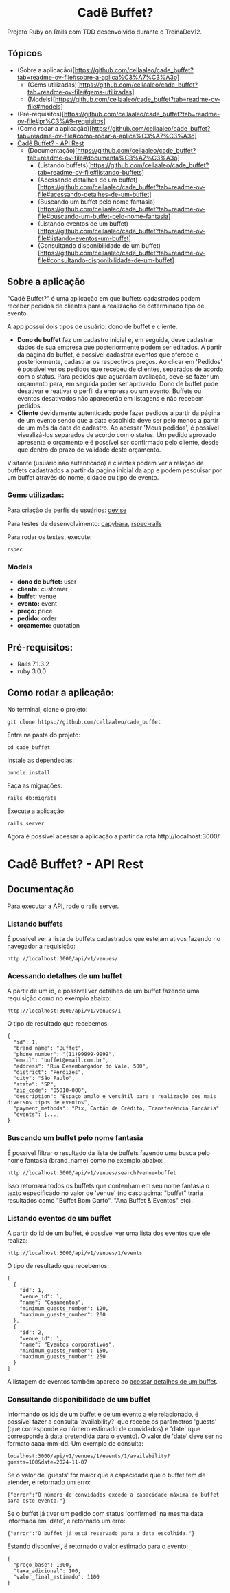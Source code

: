 <h1 align="center"> Cadê Buffet? </h1> 
Projeto Ruby on Rails com TDD desenvolvido durante o TreinaDev12.

## Tópicos
- (Sobre a aplicação)[https://github.com/cellaaleo/cade_buffet?tab=readme-ov-file#sobre-a-aplica%C3%A7%C3%A3o]
  - (Gems utilizadas)[https://github.com/cellaaleo/cade_buffet?tab=readme-ov-file#gems-utilizadas]
  - (Models)[https://github.com/cellaaleo/cade_buffet?tab=readme-ov-file#models]
- (Pré-requisitos)[https://github.com/cellaaleo/cade_buffet?tab=readme-ov-file#pr%C3%A9-requisitos]
- (Como rodar a aplicação)[https://github.com/cellaaleo/cade_buffet?tab=readme-ov-file#como-rodar-a-aplica%C3%A7%C3%A3o]
- [Cadê Buffet? - API Rest](https://github.com/cellaaleo/cade_buffet?tab=readme-ov-file#cad%C3%AA-buffet---api-rest)
  - (Documentação)[https://github.com/cellaaleo/cade_buffet?tab=readme-ov-file#documenta%C3%A7%C3%A3o]
    - (Listando buffets)[https://github.com/cellaaleo/cade_buffet?tab=readme-ov-file#listando-buffets]
    - (Acessando detalhes de um buffet)[https://github.com/cellaaleo/cade_buffet?tab=readme-ov-file#acessando-detalhes-de-um-buffet]
    - (Buscando um buffet pelo nome fantasia)[https://github.com/cellaaleo/cade_buffet?tab=readme-ov-file#buscando-um-buffet-pelo-nome-fantasia]
    - (Listando eventos de um buffet)[https://github.com/cellaaleo/cade_buffet?tab=readme-ov-file#listando-eventos-um-buffet]
    - (Consultando disponibilidade de um buffet)[https://github.com/cellaaleo/cade_buffet?tab=readme-ov-file#consultando-disponibilidade-de-um-buffet]

## Sobre a aplicação
"Cadê Buffet?" é uma aplicação em que buffets cadastrados podem receber pedidos de clientes para a realização de determinado tipo de evento.

A app possui dois tipos de usuário: dono de buffet e cliente.
* **Dono de buffet** faz um cadastro inicial e, em seguida, deve cadastrar dados de sua empresa que posteriormente podem ser editados. A partir da página do buffet, é possível cadastrar eventos que oferece e posteriormente, cadastrar os respectivos preços. Ao clicar em 'Pedidos' é possível ver os pedidos que recebeu de clientes, separados de acordo com o status. Para pedidos que aguardam avaliação, deve-se fazer um orçamento para, em seguida poder ser aprovado. Dono de buffet pode desativar e reativar o perfil da empresa ou um evento. Buffets ou eventos desativados não aparecerão em listagens e não recebem pedidos.
* **Cliente** devidamente autenticado pode fazer pedidos a partir da página de um evento sendo que a data escolhida deve ser pelo menos a partir de um mês da data de cadastro. Ao acessar 'Meus pedidos', é possível visualizá-los separados de acordo com o status. Um pedido aprovado apresenta o orçamento e é possível ser confirmado pelo cliente, desde que dentro do prazo de validade deste orçamento. 

Visitante (usuário não autenticado) e clientes podem ver a relação de buffets cadastrados a partir da página inicial da app e podem pesquisar por um buffet através do nome, cidade ou tipo de evento.

### Gems utilizadas:
Para criação de perfis de usuários: [devise](https://github.com/heartcombo/devise)

Para testes de desenvolvimento: [capybara](https://github.com/teamcapybara/capybara), [rspec-rails](https://github.com/rspec/rspec-rails)

Para rodar os testes, execute:

    rspec

### Models
* **dono de buffet:** user
* **cliente:** customer
* **buffet:** venue
* **evento:** event
* **preço:** price
* **pedido:** order
* **orçamento:** quotation

## Pré-requisitos:
* Rails 7.1.3.2
* ruby 3.0.0

## Como rodar a aplicação:
No terminal, clone o projeto:

    git clone https://github.com/cellaaleo/cade_buffet

Entre na pasta do projeto:

    cd cade_buffet

Instale as dependecias:

    bundle install

Faça as migrações:

    rails db:migrate

Execute a aplicação:

    rails server

Agora é possível acessar a aplicação a partir da rota http://localhost:3000/



# Cadê Buffet? - API Rest

## Documentação
Para executar a API, rode o rails server.

### Listando buffets
É possível ver a lista de buffets cadastrados que estejam ativos fazendo no navegador a requisição:

    http://localhost:3000/api/v1/venues/

### Acessando detalhes de um buffet
A partir de um id, é possível ver detalhes de um buffet fazendo uma requisição como no exemplo abaixo:

    http://localhost:3000/api/v1/venues/1

O tipo de resultado que recebemos:

    {
      "id": 1,
      "brand_name": "Buffet",
      "phone_number": "(11)99999-9999",
      "email": "buffet@email.com.br",
      "address": "Rua Desembargador do Vale, 500",
      "district": "Perdizes",
      "city": "São Paulo",
      "state": "SP",
      "zip_code": "05010-000",
      "description": "Espaço amplo e versátil para a realização dos mais diversos tipos de eventos",
      "payment_methods": "Pix, Cartão de Crédito, Transferência Bancária"
      "events": [...]
    }

### Buscando um buffet pelo nome fantasia
É possível filtrar o resultado da lista de buffets fazendo uma busca pelo nome fantasia (brand_name) como no exemplo abaixo:

    http://localhost:3000/api/v1/venues/search?venue=buffet

Isso retornará todos os buffets que contenham em seu nome fantasia o texto especificado no valor de 'venue' (no caso acima: "buffet" traria resultados como "Buffet Bom Garfo", "Ana Buffet & Eventos" etc).


### Listando eventos de um buffet
A partir do id de um buffet, é possível ver uma lista dos eventos que ele realiza:

    http://localhost:3000/api/v1/venues/1/events

O tipo de resultado que recebemos:

    [
      {
        "id": 1,
        "venue_id": 1,
        "name": "Casamentos",
        "minimum_guests_number": 120,
        "maximum_guests_number": 200
      },
      {
        "id": 2,
        "venue_id": 1,
        "name": "Eventos corporativos",
        "minimum_guests_number": 150,
        "maximum_guests_number": 250
      }
    ]

A listagem de eventos também aparece ao [acessar detalhes de um buffet](https://github.com/cellaaleo/cade_buffet?tab=readme-ov-file#acessando-detalhes-de-um-buffet).


### Consultando disponibilidade de um buffet
Informando os ids de um buffet e de um evento a ele relacionado, é possível fazer a consulta 'availability?' que recebe os parâmetros 'guests' (que corresponde ao número estimado de convidados) e 'date' (que corresponde à data pretendida para o evento). O valor de 'date' deve ser no formato aaaa-mm-dd. Um exemplo de consulta:

    localhost:3000/api/v1/venues/1/events/1/availability?guests=100&date=2024-11-07

Se o valor de 'guests' for maior que a capacidade que o buffet tem de atender, é retornado um erro:

    {"error":"O número de convidados excede a capacidade máxima do buffet para este evento."}

Se o buffet já tiver um pedido com status 'confirmed' na mesma data informada em 'date', é retornado um erro:

    {"error":"O buffet já está reservado para a data escolhida."}

Estando disponível, é retornado o valor estimado para o evento:

    {
      "preço_base": 1000,
      "taxa_adicional": 100,
      "valor_final_estimado": 1100
    }